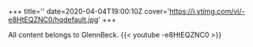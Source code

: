 +++
title=''
date=2020-04-04T19:00:10Z
cover='https://i.ytimg.com/vi/-e8HtEQZNC0/hqdefault.jpg'
+++

All content belongs to GlennBeck.
{{< youtube -e8HtEQZNC0 >}}
